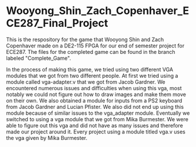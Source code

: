 # Wooyong_Shin_Zach_Copenhaver_ECE287_Final_Project
  This is the respository for the game that Wooyong Shin and Zach Copenhaver made on a DE2-115 FPGA for our end of semester project for ECE287. The files for the completed game can be found in the branch labeled "Complete_Game". 

  In the process of making this game, we tried using two different VGA modules that we got from two different people. At first we tried using a module called vga-adapter.v that we got from Jacob Gardner. We encountered numerous issues and difficulties when using this vga, most notably we could not figure out how to draw images and make them move on their own. We also obtained a module for inputs from a PS2 keyboard from Jacob Gardner and Lucian Pfister. We also did not end up using this module because of similar issues to the vga_adapter module. Eventually we switched to using a vga module that we got from Mika Burmester. We were able to figure out this vga and did not have as many issues and therefore made our project around it. Every project using a module titled vga.v uses the vga given by Mika Burmester. 
